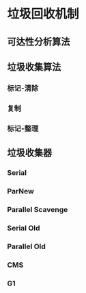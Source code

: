 # 垃圾回收机制


## 可达性分析算法


## 垃圾收集算法

### 标记-清除

### 复制

### 标记-整理

## 垃圾收集器

### Serial

### ParNew

### Parallel Scavenge

### Serial Old

### Parallel Old

### CMS

### G1

